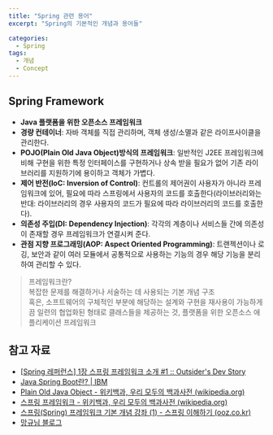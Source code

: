 ```yaml
---
title: "Spring 관련 용어"
excerpt: "Spring의 기본적인 개념과 용어들"

categories:
  - Spring
tags:
  - 개념
  - Concept
---
```

## Spring Framework

-   **Java 플랫폼을 위한 오픈소스 프레임워크**
-   **경량 컨테이너**: 자바 객체를 직접 관리하며, 객체 생성/소멸과 같은 라이프사이클을 관리한다.
-   **POJO(Plain Old Java Object)방식의 프레임워크**: 일반적인 J2EE 프레임워크에 비해 구현을 위한 특정 인터페이스를 구현하거나 상속 받을 필요가 없어 기존 라이브러리를 지원하기에 용이하고 객체가 가볍다.
-   **제어 반전(IoC: Inversion of Control)**: 컨트롤의 제어권이 사용자가 아니라 프레임워크에 있어, 필요에 따라 스프링에서 사용자의 코드를 호출한다(라이브러리와는 반대: 라이브러리의 경우 사용자의 코드가 필요에 따라 라이브러리의 코드를 호출한다).
-   **의존성 주입(DI: Dependency Injection)**: 각각의 계층이나 서비스들 간에 의존성이 존재할 경우 프레임워크가 연결시켜 준다.
-   **관점 지향 프로그래밍(AOP: Aspect Oriented Programming)**: 트랜젝션이나 로깅, 보안과 같이 여러 모듈에서 공통적으로 사용하는 기능의 경우 해당 기능을 분리하여 관리할 수 있다.

> 프레임워크란?  
> 복잡한 문제를 해결하거나 서술하는 데 사용되는 기본 개념 구조  
> 혹은, 소프트웨어의 구체적인 부분에 해당하는 설계와 구현을 재사용이 가능하게끔 일련의 협업화된 형태로 클래스들을 제공하는 것, 플랫폼을 위한 오픈소스 애플리케이션 프레임워크

## 참고 자료

- [\[Spring 레퍼런스\] 1장 스프링 프레임워크 소개 #1 :: Outsider's Dev Story](https://blog.outsider.ne.kr/729)
- [Java Spring Boot란? | IBM](https://www.ibm.com/kr-ko/topics/java-spring-boot)
- [Plain Old Java Object - 위키백과, 우리 모두의 백과사전 (wikipedia.org)](https://ko.wikipedia.org/wiki/Plain_Old_Java_Object)
- [스프링 프레임워크 - 위키백과, 우리 모두의 백과사전 (wikipedia.org)](https://ko.wikipedia.org/wiki/%EC%8A%A4%ED%94%84%EB%A7%81_%ED%94%84%EB%A0%88%EC%9E%84%EC%9B%8C%ED%81%AC)
- [스프링(Spring) 프레임워크 기본 개념 강좌 (1) - 스프링 이해하기 (ooz.co.kr)](https://ooz.co.kr/170)
- [망규님 블로그](https://mangkyu.tistory.com/5)